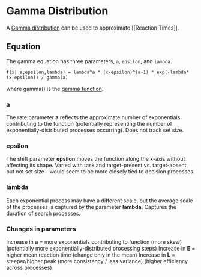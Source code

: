 # Gamma Distribution
A [Gamma distribution](https://en.wikipedia.org/wiki/Gamma_distribution) can be used to approximate [[Reaction Times]].

## Equation
The gamma equation has three parameters, ```a```, ```epsilon```, and ```lambda```.

``` f(x| a,epsilon,lambda) = lambda^a * (x-epsilon)^(a-1) * exp(-lambda*(x-epsilon)) / gamma(a) ```

where gamma() is the [gamma function](https://en.wikipedia.org/wiki/Gamma_function).

### a
The rate parameter **a** reflects the approximate number of exponentials contributing to the function (potentially representing the number of exponentially-distributed processes occurring). Does not track set size.

### epsilon
The shift parameter **epsilon** moves the function along the x-axis without affecting its shape.
Varied with task and target-present vs. target-absent, but not set size - would seem to be more closely tied to decision processes.

### lambda
Each exponential process may have a different scale, but the average scale of the processes is captured by the parameter **lambda**. 
Captures the duration of search processes.

### Changes in parameters
Increase in **a** = more exponentials contributing to function (more skew)
	(potentially more exponentially-distributed processing steps)
 Increase in **E** = higher mean reaction time (change only in the mean)
 Increase in **L** = steeper/higher peak (more consistency / less variance) 
	(higher efficiency across processes)